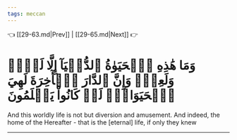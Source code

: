 ```yaml
---
tags: meccan
---
```


👈 [[29-63.md|Prev]] | [[29-65.md|Next]] 👉

# وَمَا هَٰذِهِ ٱلۡحَيَوٰةُ ٱلدُّنۡيَآ إِلَّا لَهۡوٞ وَلَعِبٞۚ وَإِنَّ ٱلدَّارَ ٱلۡأٓخِرَةَ لَهِيَ ٱلۡحَيَوَانُۚ لَوۡ كَانُواْ يَعۡلَمُونَ

And this worldly life is not but diversion and amusement. And indeed, the home of the Hereafter - that is the [eternal] life, if only they knew

---

